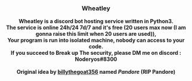 ### <p align="center">Wheatley</p>

<p align="center">
  <strong>Wheatley is a discord bot hosting service written in Python3.</strong>
  <br>
  <strong>The service is online 24h/24 7d/7 and it's free (20 users max now (I am gonna raise this limit when 20 users are used)),</strong>
  <br>
  <strong>Your program is run into isolated machine, nobody can access to your code.</strong>
  <br>
  <strong>If you succeed to Break up The security, please DM me on discord : Noderyos#8300</strong>
  <br><br>
  <strong>Original idea by <a href="https://github.com/billythegoat356/"><strong>billythegoat356</strong></a> named <em>Pandore</em> (RIP Pandore)</strong>
</p>
<br>
